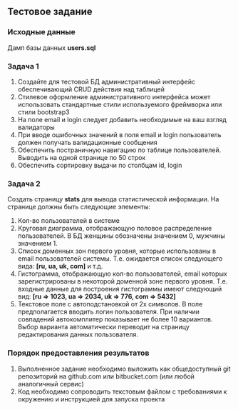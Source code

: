 ## Тестовое задание

### Исходные данные

Дамп базы данных **users.sql**

### Задача 1

1. Создайте для тестовой БД административный интерфейс обеспечивающий CRUD действия над таблицей
2. Стилевое оформление административного интерфейса может использовать стандартные стили используемого фреймворка или стили bootstrap3
3. На поле email и login следует добавить необходимые на ваш взгляд валидаторы
4. При вводе ошибочных значений в поля email и login пользователь должен получать валидационные сообщения
5. Обеспечить постраничную навигацию по таблице пользователей. Выводить на одной странице по 50 строк
6. Обеспечить сортировку выдачи по столбцам id, login

### Задача 2

Создать страницу **stats** для вывода статистической информации. На странице должны быть следующие элементы:

1. Кол-во пользователей в системе
2. Круговая диаграмма, отображающую половое распределение пользователей. В БД женщины обозначены значением 0, мужчины значением 1.
3. Список доменных зон первого уровня, которые использованы в email пользователей системы. Т.е. ожидается список следующего вида: **[ru, ua, uk, com]** и т.д.
4. Гистограмма, отображающую кол-во пользователей, email которых зарегистрированы в некоторой доменной зоне первого уровня. Т.е. входные данные для построения гистограммы имеют следующий вид: **[ru => 1023, ua => 2034, uk => 776, com => 5432]**
5. Текстовое поле с автоподстановкой от 2х символов. В поле предполагается вводить логин пользователя. При наличии совпадений автокомплитер показывает не более 10 вариантов. Выбор варианта автоматически переводит на страницу редактирования данных пользователя.

### Порядок предоставления результатов

1. Выполненное задание необходимо выложить как общедоступный git репозиторий на github.com или bitbucket.com (или любой аналогичный сервис)
2. Код необходимо сопроводить текстовым файлом с требованиями к окружению и инструкцией для запуска проекта